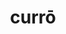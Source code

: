 ---
title: currō
meaning: to run
ch: [24rv]
pos: verb
inf: currere
secondppstem: curr
infend: ere
thirdpp: cucurrī
fourthpp: cursūrus
conjugation: third
derivatives: occur, current, course
laudio: ../assets/audio/curro-laudio.mp3
six: y
---